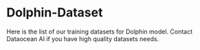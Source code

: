 # Dolphin-Dataset
Here is the list of our training datasets for Dolphin model. Contact Dataocean AI if you have high quality datasets needs.
